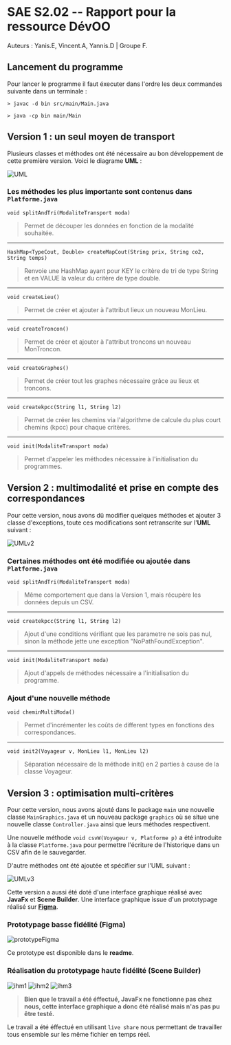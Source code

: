 # SAE S2.02 -- Rapport pour la ressource DévOO

Auteurs : Yanis.E, Vincent.A, Yannis.D | Groupe F.

## Lancement du programme

Pour lancer le programme il faut éxecuter dans l'ordre les deux commandes suivante dans un terminale :

    > javac -d bin src/main/Main.java

    > java -cp bin main/Main

## Version 1 : un seul moyen de transport

Plusieurs classes et méthodes ont été nécessaire au bon développement de cette première version. Voici le diagrame **UML** :  

![UML](res/Rapport/images/UML.jpg)

### Les méthodes les plus importante sont contenus dans `Platforme.java`

`void splitAndTri(ModaliteTransport moda)`
> Permet de découper les données en fonction de la modalité souhaitée.

---

`HashMap<TypeCout, Double> createMapCout(String prix, String co2, String temps)`
> Renvoie une HashMap ayant pour KEY le critère de tri de type String et en VALUE la valeur du critère de type double.

---

`void createLieu()`
> Permet de créer et ajouter à l'attribut lieux un nouveau MonLieu.

---

`void createTroncon()`
> Permet de créer et ajouter à l'attribut troncons un nouveau MonTroncon.

---

`void createGraphes()`
> Permet de créer tout les graphes nécessaire grâce au lieux et troncons.

---

`void createkpcc(String l1, String l2)`
> Permet de créer les chemins via l'algorithme de calcule du plus court chemins (kpcc) pour chaque critères.

---

`void init(ModaliteTransport moda)`
> Permet d'appeler les méthodes nécessaire à l'initialisation du programmes.

## Version 2 : multimodalité et prise en compte des correspondances

Pour cette version, nous avons dû modifier quelques méthodes et ajouter 3 classe d'exceptions, toute ces modifications sont retranscrite sur l'**UML** suivant :

![UMLv2](res/Rapport/images/UML_V2.jpg)

### Certaines méthodes ont été modifiée ou ajoutée dans `Platforme.java`

`void splitAndTri(ModaliteTransport moda)`
> Même comportement que dans la Version 1, mais récupère les données depuis un CSV.

---

`void createkpcc(String l1, String l2)`
> Ajout d'une conditions vérifiant que les parametre ne sois pas nul, sinon la méthode jette une exception "NoPathFoundException".

---

`void init(ModaliteTransport moda)`
> Ajout d'appels de méthodes nécessaire a l'initialisation du programme.

### Ajout d'une nouvelle méthode

`void cheminMultiModa()`
> Permet d'incrémenter les coûts de different types en fonctions des correspondances.

---

`void init2(Voyageur v, MonLieu l1, MonLieu l2)`
> Séparation nécessaire de la méthode init() en 2 parties à cause de la classe Voyageur.

## Version 3 : optimisation multi-critères

Pour cette version, nous avons ajouté dans le package `main` une nouvelle classe `MainGraphics.java` et un nouveau package `graphics` où se situe une nouvelle classe `Controller.java` ainsi que leurs méthodes respectivent.

Une nouvelle méthode `void csvW(Voyageur v, Platforme p)` a été introduite à la classe `Platforme.java` pour permettre l'écriture de l'historique dans un CSV afin de le sauvegarder.

D'autre méthodes ont été ajoutée et spécifier sur l'UML suivant :

![UMLv3](res/Rapport/images/UML_V3.jpg)

Cette version a aussi été doté d'une interface graphique réalisé avec **JavaFx** et **Scene Builder**. Une interface graphique issue d'un prototypage réalisé sur [**Figma**](https://www.figma.com/fr-fr/).

### Prototypage basse fidélité (Figma)

![prototypeFigma](res/Rapport/images/prototype.png)

Ce prototype est disponible dans le **readme**.

### Réalisation du prototypage haute fidélité (Scene Builder)

![ihm1](res/Rapport/images/ihm1.png)
![ihm2](res/Rapport/images/ihm2.png)
![ihm3](res/Rapport/images/ihm3.png)

> **Bien que le travail a été éffectué, JavaFx ne fonctionne pas chez nous, cette interface graphique a donc été réalisé mais n'as pas pu être testé.**

Le travail a été éffectué en utilisant `live share` nous permettant de travailler tous ensemble sur les même fichier en temps réel.
